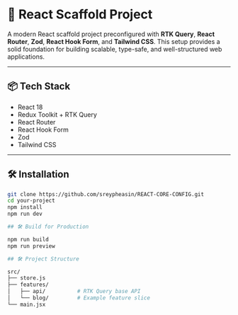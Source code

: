 # 🚀 React Scaffold Project

A modern React scaffold project preconfigured with **RTK Query**, **React Router**, **Zod**, **React Hook Form**, and **Tailwind CSS**. This setup provides a solid foundation for building scalable, type-safe, and well-structured web applications.

---

## 📦 Tech Stack

- React 18
- Redux Toolkit + RTK Query
- React Router
- React Hook Form
- Zod
- Tailwind CSS

---

## 🛠️ Installation

```bash
git clone https://github.com/sreypheasin/REACT-CORE-CONFIG.git
cd your-project
npm install
npm run dev

## 🛠️ Build for Production

npm run build
npm run preview

## 🛠️ Project Structure

src/
├── store.js
├── features/
│   ├── api/          # RTK Query base API
│   └── blog/         # Example feature slice
└── main.jsx
